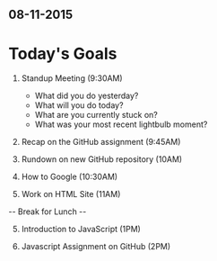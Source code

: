 ## 08-11-2015

# Today's Goals

1. Standup Meeting (9:30AM)
	* What did you do yesterday?
	* What will you do today?
	* What are you currently stuck on?
	* What was your most recent lightbulb moment?

2. Recap on the GitHub assignment (9:45AM)


3. Rundown on new GitHub repository (10AM)


3. How to Google (10:30AM)


4. Work on HTML Site (11AM)


-- Break for Lunch --


5. Introduction to JavaScript (1PM)
<!--
	0. Using JSFiddle to practice Javascript programming
	1. Printing to a console
	2. Getting the length of a string
	3. Basic math
	4. Comments
	5. Variables (Numbers, strings, booleans)
	6. If statements
	7. Switch statements
	8. Looping (While, For)
	9. Functions
	10. Arrays
	10. Dialogs (Alert, Confirm)
	11. DOM Events 
 -->


6. Javascript Assignment on GitHub (2PM)